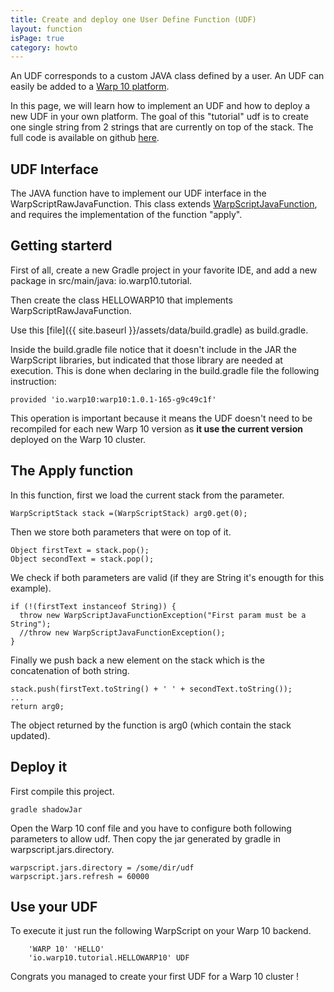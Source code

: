 ```yaml
---
title: Create and deploy one User Define Function (UDF)
layout: function
isPage: true
category: howto
---
```


An UDF corresponds to a custom JAVA class defined by a user. An UDF can easily be added to a [Warp 10 platform](http://www.warp10.io/).

In this page, we will learn how to implement an UDF and how to deploy a new UDF in your own platform. The goal of this "tutorial" udf is to create one single string from 2 strings that are currently on top of the stack.
The full code is available on github [here](https://github.com/aurrelhebert/warp10-udf-tuto).

## UDF Interface

The JAVA function have to implement our UDF interface in the WarpScriptRawJavaFunction. 
This class extends  [WarpScriptJavaFunction](https://github.com/cityzendata/warp10-platform/blob/master/warp10/src/main/java/io/warp10/warp/sdk/WarpScriptJavaFunction.java), and requires the implementation of the function "apply".

## Getting starterd

First of all, create a new Gradle project in your favorite IDE, and add a new package in src/main/java: io.warp10.tutorial.

Then create the class HELLOWARP10 that implements WarpScriptRawJavaFunction.

Use this [file]({{ site.baseurl }}/assets/data/build.gradle) as build.gradle. 

Inside the build.gradle file notice that it doesn't include in the JAR the WarpScript libraries, but indicated that those library are needed at execution. This is done when declaring in the build.gradle file the following instruction: 
```
provided 'io.warp10:warp10:1.0.1-165-g9c49c1f'
```

This operation is important because it means the UDF doesn't need to be recompiled for each new Warp 10 version as **it use the current version** deployed on the Warp 10 cluster.


## The Apply function

In this function, first we load the current stack from the parameter.

```
WarpScriptStack stack =(WarpScriptStack) arg0.get(0);
```

Then we store both parameters that were on top of it.

```
Object firstText = stack.pop();
Object secondText = stack.pop();
```

We check if both parameters are valid (if they are String it's enougth for this example).

```
if (!(firstText instanceof String)) {
  throw new WarpScriptJavaFunctionException("First param must be a String");
  //throw new WarpScriptJavaFunctionException();
}
```

Finally we push back a new element on the stack which is the concatenation of both string.

```
stack.push(firstText.toString() + ' ' + secondText.toString());
...
return arg0;
```

The object returned by the function is arg0 (which contain the stack updated).

## Deploy it

First compile this project.

```
gradle shadowJar
```

Open the Warp 10 conf file and you have to configure both following parameters to allow udf. Then copy the jar generated by gradle in warpscript.jars.directory.

```
warpscript.jars.directory = /some/dir/udf
warpscript.jars.refresh = 60000
```

## Use your UDF

To execute it just run the following WarpScript on your Warp 10 backend.

```
    'WARP 10' 'HELLO'
    'io.warp10.tutorial.HELLOWARP10' UDF
```

Congrats you managed to create your first UDF for a Warp 10 cluster !


